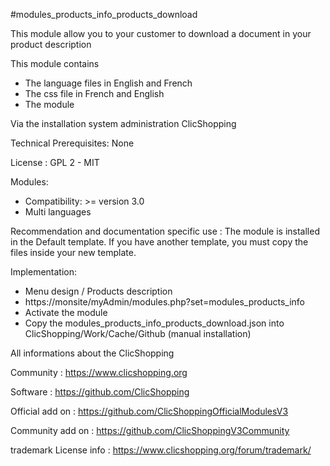 #modules_products_info_products_download

This module allow you to your customer to download a document in your product description

This module contains

- The language files in English and French
- The css file in French and English
- The module
  
Via the installation system administration ClicShopping

Technical Prerequisites: None

License : GPL 2 - MIT

Modules:

- Compatibility: >= version 3.0
- Multi languages

Recommendation and documentation specific use :
The module is installed in the Default template.
If you have another template, you must copy the files inside your new template.

Implementation:

- Menu design / Products description
- https://monsite/myAdmin/modules.php?set=modules_products_info
- Activate the module
- Copy the modules_products_info_products_download.json into ClicShopping/Work/Cache/Github (manual installation)

All informations about the ClicShopping

 Community : https://www.clicshopping.org

 Software : https://github.com/ClicShopping

 Official add on : https://github.com/ClicShoppingOfficialModulesV3

 Community add on : https://github.com/ClicShoppingV3Community

 trademark License info : https://www.clicshopping.org/forum/trademark/ 


